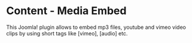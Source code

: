 Content - Media Embed
=====================

This Joomla! plugin allows to embed mp3 files, youtube and vimeo video clips by using short tags like [vimeo], [audio] etc. 